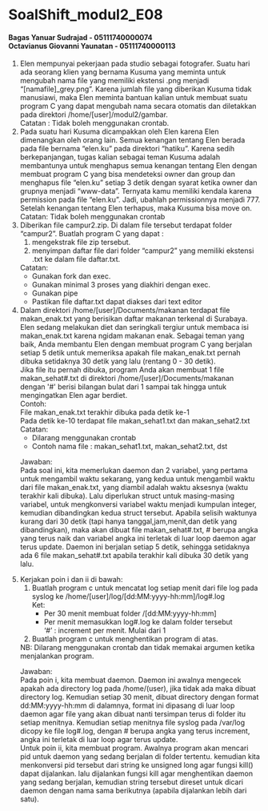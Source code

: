 # SoalShift_modul2_E08

#### Bagas Yanuar Sudrajad - 05111740000074 <br> Octavianus Giovanni Yaunatan - 05111740000113

<ol>
  <li>Elen mempunyai pekerjaan pada studio sebagai fotografer. Suatu hari ada seorang klien yang bernama Kusuma yang meminta untuk mengubah nama file yang memiliki ekstensi .png menjadi “[namafile]_grey.png”. Karena jumlah file yang diberikan Kusuma tidak manusiawi, maka Elen meminta bantuan kalian untuk membuat suatu program C yang dapat mengubah nama secara otomatis dan diletakkan pada direktori /home/[user]/modul2/gambar.
  <br>Catatan : Tidak boleh menggunakan crontab.</li>
  <li>Pada suatu hari Kusuma dicampakkan oleh Elen karena Elen dimenangkan oleh orang lain. Semua kenangan tentang Elen berada pada file bernama “elen.ku” pada direktori “hatiku”. Karena sedih berkepanjangan, tugas kalian sebagai teman Kusuma adalah membantunya untuk menghapus semua kenangan tentang Elen dengan membuat program C yang bisa mendeteksi owner dan group dan menghapus file “elen.ku” setiap 3 detik dengan syarat ketika owner dan grupnya menjadi “www-data”. Ternyata kamu memiliki kendala karena permission pada file “elen.ku”. Jadi, ubahlah permissionnya menjadi 777. Setelah kenangan tentang Elen terhapus, maka Kusuma bisa move on.
  <br>Catatan: Tidak boleh menggunakan crontab</li>
  <li>Diberikan file campur2.zip. Di dalam file tersebut terdapat folder “campur2”. 
  Buatlah program C yang dapat :
    <ol>
      <li>mengekstrak file zip tersebut.</li>
      <li>menyimpan daftar file dari folder “campur2” yang memiliki ekstensi .txt ke dalam file daftar.txt.</li>
    </ol>
  Catatan:
    <ul>
      <li>Gunakan fork dan exec.</li>
      <li>Gunakan minimal 3 proses yang diakhiri dengan exec.</li>
      <li>Gunakan pipe</li>
      <li>Pastikan file daftar.txt dapat diakses dari text editor</li>
    </ul>
  </li>
  <li>Dalam direktori /home/[user]/Documents/makanan terdapat file makan_enak.txt yang berisikan daftar makanan terkenal di Surabaya. Elen sedang melakukan diet dan seringkali tergiur untuk membaca isi makan_enak.txt karena ngidam makanan enak. Sebagai teman yang baik, Anda membantu Elen dengan membuat program C yang berjalan setiap 5 detik untuk memeriksa apakah file makan_enak.txt pernah dibuka setidaknya 30 detik yang lalu (rentang 0 - 30 detik).<br>
  Jika file itu pernah dibuka, program Anda akan membuat 1 file makan_sehat#.txt di direktori /home/[user]/Documents/makanan dengan '#' berisi bilangan bulat dari 1 sampai tak hingga untuk mengingatkan Elen agar berdiet.
  <br>Contoh:
  <br>File makan_enak.txt terakhir dibuka pada detik ke-1
  <br>Pada detik ke-10 terdapat file makan_sehat1.txt dan makan_sehat2.txt 
  <br>Catatan: 
    <ul>
      <li>Dilarang menggunakan crontab</li>
      <li>Contoh nama file : makan_sehat1.txt, makan_sehat2.txt, dst</li>
    </ul>
  
  Jawaban:<br>
  Pada soal ini, kita memerlukan daemon dan 2 variabel, yang pertama untuk mengambil waktu sekarang, yang kedua untuk mengambil waktu dari file makan_enak.txt, yang diambil adalah waktu aksesnya (waktu terakhir kali dibuka). Lalu diperlukan struct untuk masing-masing variabel, untuk mengkonversi variabel waktu menjadi kumpulan integer, kemudian dibandingkan kedua struct tersebut. Apabila selisih waktunya kurang dari 30 detik (tapi hanya tanggal,jam,menit,dan detik yang dibandingkan), maka akan dibuat file makan_sehat#.txt, # berupa angka yang terus naik dan variabel angka ini terletak di luar loop daemon agar terus update. Daemon ini berjalan setiap 5 detik, sehingga setidaknya ada 6 file makan_sehat#.txt apabila terakhir kali dibuka 30 detik yang lalu.
  </li>
  <li>Kerjakan poin i dan ii di bawah:
    <ol>
      <li>Buatlah program c untuk mencatat log setiap menit dari file log pada syslog ke /home/[user]/log/[dd:MM:yyyy-hh:mm]/log#.log
      <br>Ket:
        <ul>
          <li>Per 30 menit membuat folder /[dd:MM:yyyy-hh:mm]</li>
          <li>Per menit memasukkan log#.log ke dalam folder tersebut
              <br>‘#’ : increment per menit. Mulai dari 1</li>
        </ul></li>
      <li>Buatlah program c untuk menghentikan program di atas.</li>
    </ol>
  NB: Dilarang menggunakan crontab dan tidak memakai argumen ketika menjalankan program.
  
  Jawaban:<br>
  Pada poin i, kita membuat daemon. Daemon ini awalnya mengecek apakah ada directory log pada /home/(user), jika tidak ada maka dibuat directory log. Kemudian setiap 30 menit, dibuat directory dengan format dd:MM:yyyy-hh:mm di dalamnya, format ini dipasang di luar loop daemon agar file yang akan dibuat nanti tersimpan terus di folder itu setiap menitnya. Kemudian setiap menitnya file syslog pada /var/log dicopy ke file log#.log, dengan # berupa angka yang terus increment, angka ini terletak di luar loop agar terus update.
  <br>Untuk poin ii, kita membuat program. Awalnya program akan mencari pid untuk daemon yang sedang berjalan di folder tertentu. kemudian kita menkonversi pid tersebut dari string ke unsigned long agar fungsi kill() dapat dijalankan. lalu dijalankan fungsi kill agar menghentikan daemon yang sedang berjalan, kemudian string tersebut direset untuk dicari daemon dengan nama sama berikutnya (apabila dijalankan lebih dari satu).
  </li>
</ol>

